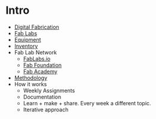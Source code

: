 # Intro

- [Digital Fabrication](http://ng.cba.mit.edu/show/16.09.fab.show.html)
- [Fab Labs](http://fab.cba.mit.edu/about/faq/)
- [Equipment](http://tecfa.unige.ch/tecfa/talks/schneide/iran-2015/design-fabrication-talk/machines_fablab_amsterdam.jpg)
- [Inventory](http://bit.ly/fabinventory)
- Fab Lab Network
  * [FabLabs.io](http://fablabs.io)
  * [Fab Foundation](http://fabfoundation.org)
  * [Fab Academy](http://fabacademy.org)
- [Methodology](./methodology.md)
- How it works
  * Weekly Assignments
  * Documentation
  * Learn + make + share. Every week a different topic.
  * Iterative approach
  
  
  
